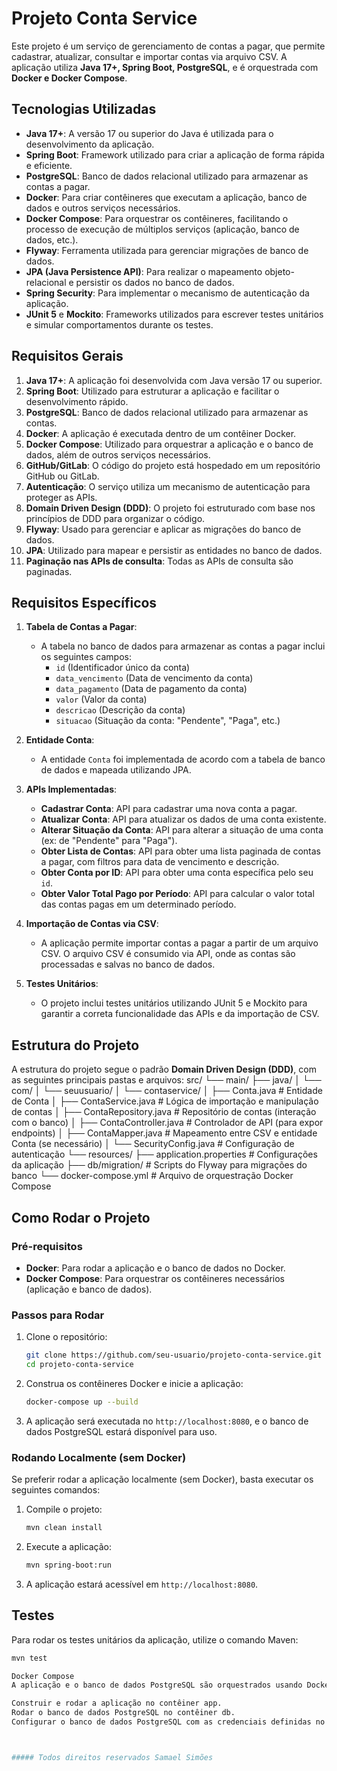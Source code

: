 # Projeto Conta Service

Este projeto é um serviço de gerenciamento de contas a pagar, que permite cadastrar, atualizar, consultar e importar contas via arquivo CSV. A aplicação utiliza **Java 17+, Spring Boot, PostgreSQL**, e é orquestrada com **Docker e Docker Compose**.

## Tecnologias Utilizadas

- **Java 17+**: A versão 17 ou superior do Java é utilizada para o desenvolvimento da aplicação.
- **Spring Boot**: Framework utilizado para criar a aplicação de forma rápida e eficiente.
- **PostgreSQL**: Banco de dados relacional utilizado para armazenar as contas a pagar.
- **Docker**: Para criar contêineres que executam a aplicação, banco de dados e outros serviços necessários.
- **Docker Compose**: Para orquestrar os contêineres, facilitando o processo de execução de múltiplos serviços (aplicação, banco de dados, etc.).
- **Flyway**: Ferramenta utilizada para gerenciar migrações de banco de dados.
- **JPA (Java Persistence API)**: Para realizar o mapeamento objeto-relacional e persistir os dados no banco de dados.
- **Spring Security**: Para implementar o mecanismo de autenticação da aplicação.
- **JUnit 5** e **Mockito**: Frameworks utilizados para escrever testes unitários e simular comportamentos durante os testes.

## Requisitos Gerais

1. **Java 17+**: A aplicação foi desenvolvida com Java versão 17 ou superior.
2. **Spring Boot**: Utilizado para estruturar a aplicação e facilitar o desenvolvimento rápido.
3. **PostgreSQL**: Banco de dados relacional utilizado para armazenar as contas.
4. **Docker**: A aplicação é executada dentro de um contêiner Docker.
5. **Docker Compose**: Utilizado para orquestrar a aplicação e o banco de dados, além de outros serviços necessários.
6. **GitHub/GitLab**: O código do projeto está hospedado em um repositório GitHub ou GitLab.
7. **Autenticação**: O serviço utiliza um mecanismo de autenticação para proteger as APIs.
8. **Domain Driven Design (DDD)**: O projeto foi estruturado com base nos princípios de DDD para organizar o código.
9. **Flyway**: Usado para gerenciar e aplicar as migrações do banco de dados.
10. **JPA**: Utilizado para mapear e persistir as entidades no banco de dados.
11. **Paginação nas APIs de consulta**: Todas as APIs de consulta são paginadas.

## Requisitos Específicos

1. **Tabela de Contas a Pagar**:
   - A tabela no banco de dados para armazenar as contas a pagar inclui os seguintes campos:
     - `id` (Identificador único da conta)
     - `data_vencimento` (Data de vencimento da conta)
     - `data_pagamento` (Data de pagamento da conta)
     - `valor` (Valor da conta)
     - `descricao` (Descrição da conta)
     - `situacao` (Situação da conta: "Pendente", "Paga", etc.)

2. **Entidade Conta**:
   - A entidade `Conta` foi implementada de acordo com a tabela de banco de dados e mapeada utilizando JPA.

3. **APIs Implementadas**:

   - **Cadastrar Conta**: API para cadastrar uma nova conta a pagar.
   - **Atualizar Conta**: API para atualizar os dados de uma conta existente.
   - **Alterar Situação da Conta**: API para alterar a situação de uma conta (ex: de "Pendente" para "Paga").
   - **Obter Lista de Contas**: API para obter uma lista paginada de contas a pagar, com filtros para data de vencimento e descrição.
   - **Obter Conta por ID**: API para obter uma conta específica pelo seu `id`.
   - **Obter Valor Total Pago por Período**: API para calcular o valor total das contas pagas em um determinado período.

4. **Importação de Contas via CSV**:
   - A aplicação permite importar contas a pagar a partir de um arquivo CSV. O arquivo CSV é consumido via API, onde as contas são processadas e salvas no banco de dados.

5. **Testes Unitários**:
   - O projeto inclui testes unitários utilizando JUnit 5 e Mockito para garantir a correta funcionalidade das APIs e da importação de CSV.

## Estrutura do Projeto

A estrutura do projeto segue o padrão **Domain Driven Design (DDD)**, com as seguintes principais pastas e arquivos:
src/
 └── main/
      ├── java/
      │    └── com/
      │         └── seuusuario/
      │              └── contaservice/
      │                   ├── Conta.java            # Entidade de Conta
      │                   ├── ContaService.java      # Lógica de importação e manipulação de contas
      │                   ├── ContaRepository.java   # Repositório de contas (interação com o banco)
      │                   ├── ContaController.java   # Controlador de API (para expor endpoints)
      │                   ├── ContaMapper.java       # Mapeamento entre CSV e entidade Conta (se necessário)
      │                   └── SecurityConfig.java    # Configuração de autenticação
      └── resources/
           ├── application.properties  # Configurações da aplicação
           ├── db/migration/           # Scripts do Flyway para migrações do banco
           └── docker-compose.yml      # Arquivo de orquestração Docker Compose


## Como Rodar o Projeto

### Pré-requisitos

- **Docker**: Para rodar a aplicação e o banco de dados no Docker.
- **Docker Compose**: Para orquestrar os contêineres necessários (aplicação e banco de dados).

### Passos para Rodar

1. Clone o repositório:

    ```bash
    git clone https://github.com/seu-usuario/projeto-conta-service.git
    cd projeto-conta-service
    ```

2. Construa os contêineres Docker e inicie a aplicação:

    ```bash
    docker-compose up --build
    ```

3. A aplicação será executada no `http://localhost:8080`, e o banco de dados PostgreSQL estará disponível para uso.

### Rodando Localmente (sem Docker)

Se preferir rodar a aplicação localmente (sem Docker), basta executar os seguintes comandos:

1. Compile o projeto:

    ```bash
    mvn clean install
    ```

2. Execute a aplicação:

    ```bash
    mvn spring-boot:run
    ```

3. A aplicação estará acessível em `http://localhost:8080`.

## Testes

Para rodar os testes unitários da aplicação, utilize o comando Maven:

```bash
mvn test

Docker Compose
A aplicação e o banco de dados PostgreSQL são orquestrados usando Docker Compose. O arquivo docker-compose.yml é configurado para:

Construir e rodar a aplicação no contêiner app.
Rodar o banco de dados PostgreSQL no contêiner db.
Configurar o banco de dados PostgreSQL com as credenciais definidas no arquivo application.properties.



##### Todos direitos reservados Samael Simões
